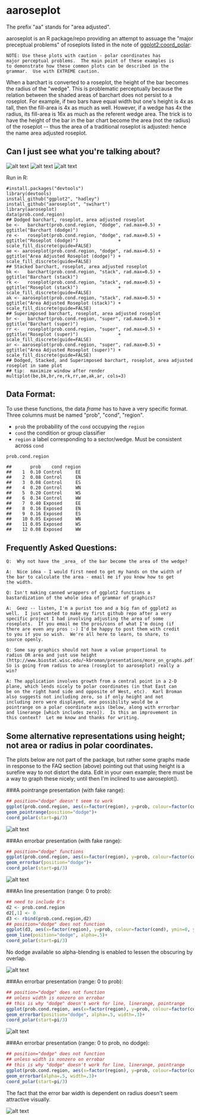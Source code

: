# aaroseplot

The prefix "aa" stands for "area adjusted".

aaroseplot is an R package/repo providing an attempt to assuage the
"major preceptual problems" of roseplots listed in the note of
[ggplot2:coord_polar](http://docs.ggplot2.org/0.9.3.1/coord_polar.html):

    NOTE: Use these plots with caution - polar coordinates has
    major perceptual problems.  The main point of these examples is
    to demonstrate how these common plots can be described in the
    grammar.  Use with EXTREME caution.

When a barchart is converted to a roseplot, the height of the bar
becomes the radius of the "wedge".  This is problematic perceptually
because the relation between the shaded areas of barchart does not
persist to a roseplot. For example, if two bars have equal width but
one's height is 4x as tall, then the fill-area is 4x as much as
well.  However, if a wedge has 4x the radius, its fill-area is 16x as much as
the referent wedge area.  The trick is to have the height of the bar
in the bar chart become the area (not the radius) of the roseplot -- thus the area of a traditional roseplot is adjusted: hence the name
area adjusted roseplot.

## Can I just see what you're talking about?

<!---
![alt text](https://raw.github.com/swihart/aaroseplot/master/3x3.png "The Results")
-->

![alt text](https://raw.github.com/swihart/aaroseplot/master/3x3top.png "top")
![alt text](https://raw.github.com/swihart/aaroseplot/master/3x3mid.png "mid")
![alt text](https://raw.github.com/swihart/aaroseplot/master/3x3bot.png "bot")


Run in R:

    #install.packages("devtools")
    library(devtools)
    install_github("ggplot2", "hadley")
    install_github("aaroseplot", "swihart")
    library(aaroseplot)
    data(prob.cond.region)														  
    ## Dodged barchart, roseplot, area adjusted roseplot											  
    be <-   barchart(prob.cond.region, "dodge", rad.max=0.5) + ggtitle("Barchart (dodge)")						  
    re <-   roseplot(prob.cond.region, "dodge", rad.max=0.5) + ggtitle("Roseplot (dodge)")               + scale_fill_discrete(guide=FALSE)
    ae <- aaroseplot(prob.cond.region, "dodge", rad.max=0.5) + ggtitle("Area Adjusted Roseplot (dodge)") + scale_fill_discrete(guide=FALSE)
    ## Stacked barchart, roseplot, area adjusted roseplot										  
    bk <-   barchart(prob.cond.region, "stack", rad.max=0.5) + ggtitle("Barchart (stack)")						  
    rk <-   roseplot(prob.cond.region, "stack", rad.max=0.5) + ggtitle("Roseplot (stack)")               + scale_fill_discrete(guide=FALSE)
    ak <- aaroseplot(prob.cond.region, "stack", rad.max=0.5) + ggtitle("Area Adjusted Roseplot (stack)") + scale_fill_discrete(guide=FALSE)
    ## Superimposed barchart, roseplot, area adjusted roseplot										  
    br <-   barchart(prob.cond.region, "super", rad.max=0.5) + ggtitle("Barchart (super)")						  
    rr <-   roseplot(prob.cond.region, "super", rad.max=0.5) + ggtitle("Roseplot (super)")               + scale_fill_discrete(guide=FALSE)
    ar <- aaroseplot(prob.cond.region, "super", rad.max=0.5) + ggtitle("Area Adjusted Roseplot (super)") + scale_fill_discrete(guide=FALSE)
    ## Dodged, Stacked, and Superimposed barchart, roseplot, area adjusted roseplot in same plot
    ## tip:  maximize window after render
    multiplot(be,bk,br,re,rk,rr,ae,ak,ar, cols=3)



## Data Format:

To use these functions, the data _frame_ has to have a very specific format.  Three columns must be named "prob", "cond", "region".

* `prob` the probability of the `cond` occupying the `region`
* `cond` the condition or group classifier
* `region` a label corresponding to a sector/wedge.  Must be
  consistent across `cond`


```r
prob.cond.region        
```

```
##       prob    cond region
##    1  0.10 Control     EE
##    2  0.08 Control     EN
##    3  0.08 Control     ES
##    4  0.20 Control     WN
##    5  0.20 Control     WS
##    6  0.34 Control     WW
##    7  0.40 Exposed     EE
##    8  0.16 Exposed     EN
##    9  0.16 Exposed     ES
##    10 0.05 Exposed     WN
##    11 0.05 Exposed     WS
##    12 0.08 Exposed     WW
```
    
## Frequently Asked Questions:

    Q:  Why not have the _area_ of the bar become the area of the wedge?
    
    A:  Nice idea - I would first need to get my hands on the width of
    the bar to calculate the area - email me if you know how to get
    the width.

    Q: Isn't making canned wrappers of ggplot2 functions a
    bastardization of the whole idea of grammar of graphics?
    
    A:  Geez -- listen, I'm a purist too and a big fan of ggplot2 as
    well.  I just wanted to make my first github repo after a very
    specific project I had involving adjusting the area of some
    roseplots.  If you email me the pros/cons of what I'm doing (if
    there are even any pros :-) I'd be happy to post them with credit
    to you if you so wish.  We're all here to learn, to share, to
    source openly.

    Q: Some say graphics should not have a value proportional to
    radius OR area and just use height
    (http://www.biostat.wisc.edu/~kbroman/presentations/more_on_graphs.pdf).
    So is going from radius to area (roseplot to aaroseplot) really a
    win?

    A: The application involves growth from a central point in a 2-D
    plane, which lends nicely to polar coordinates (in that East can
    be on the right hand side and opposite of West, etc).  Karl Broman
    also suggests not including zero, so if only height and not
    including zero were displayed, one possibility would be a
    pointrange on a polar coordinate axis (below, along with errorbar
    and linerange [which includes zero]).  Is this an improvement in
    this context?  Let me know and thanks for writing.


## Some alternative representations using height; not area or radius in polar coordinates.

The plots below are not part of the package, but rather some graphs made in response to the FAQ section (above) pointing out that using height is a surefire way to not distort the data. Edit in your own example; there must be a way to graph these nicely; until then I'm inclined to use aaroseplot().


###A pointrange presentation (with fake range):
```r
## position="dodge" doesn't seem to work
ggplot(prob.cond.region, aes(x=factor(region), y=prob, colour=factor(cond), ymin=prob-.02, ymax=prob+.02)) + 
geom_pointrange(position="dodge")+
coord_polar(start=pi/3)
```
![alt text](https://raw.github.com/swihart/aaroseplot/master/pointrange.png "pointrange")

###An errorbar presentation (with fake range):
```r
## position="dodge" functions
ggplot(prob.cond.region, aes(x=factor(region), y=prob, colour=factor(cond), ymin=prob-.02, ymax=prob+.02)) + 
geom_errorbar(position="dodge")+
coord_polar(start=pi/3)
```
![alt text](https://raw.github.com/swihart/aaroseplot/master/errorbar.png "errorbar")





###An line presentation (range: 0 to prob):
```r
## need to include 0's
d2 <- prob.cond.region          
d2[,1] <- 0                     
d3 <- rbind(prob.cond.region,d2)
## position="dodge" does not function
ggplot(d3, aes(x=factor(region), y=prob, colour=factor(cond), ymin=0, ymax=prob)) + 
geom_line(position="dodge", alpha=.5)+
coord_polar(start=pi/3)
```

No dodge available so alpha-blending is enabled to lessen the obscuring by overlap.

![alt text](https://raw.github.com/swihart/aaroseplot/master/line.png "line")


###An errorbar presentation (range: 0 to prob):
```r
## position="dodge" does not function 
## unless width is nonzero on errobar
## this is why "dodge" doesn't work for line, linerange, pointrange
ggplot(prob.cond.region, aes(x=factor(region), y=prob, colour=factor(cond), ymin=0, ymax=prob)) + 
geom_errorbar(position="dodge", alpha=.5, width=.3)+
coord_polar(start=pi/3)
```


![alt text](https://raw.github.com/swihart/aaroseplot/master/errorbar0prob.png "0prob")

###An errorbar presentation (range: 0 to prob, no dodge):
```r
## position="dodge" does not function 
## unless width is nonzero on errobar
## this is why "dodge" doesn't work for line, linerange, pointrange
ggplot(prob.cond.region, aes(x=factor(region), y=prob, colour=factor(cond), ymin=0, ymax=prob)) + 
geom_errorbar(alpha=.5, width=.3)+
coord_polar(start=pi/3)
```
The fact that the error bar width is dependent on radius doesn't seem attractive visually.

![alt text](https://raw.github.com/swihart/aaroseplot/master/errorbar0probnododge.png "nododge")

